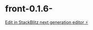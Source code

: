 # front-0.1.6-

[Edit in StackBlitz next generation editor ⚡️](https://stackblitz.com/~/github.com/TommoHCIO/front-0.1.6-)